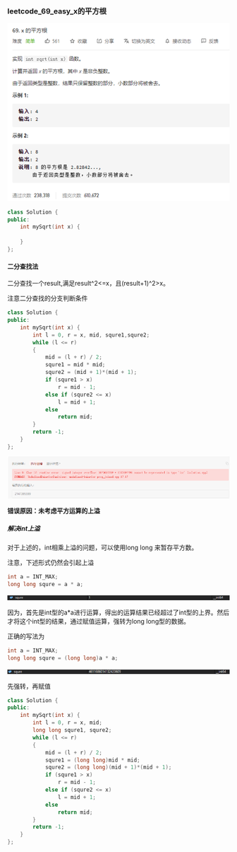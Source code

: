 ### leetcode_69_easy_x的平方根

![image-20201224193148567](leetcode_69_easy_x的平方根.assets/image-20201224193148567.png)

```c++
class Solution {
public:
    int mySqrt(int x) {

    }
};
```

#### 二分查找法

二分查找一个result,满足result^2<=x，且(result+1)^2>x。

注意二分查找的分支判断条件

```c++
class Solution {
public:
	int mySqrt(int x) {
		int l = 0, r = x, mid, squre1,squre2;
		while (l <= r)
		{
			mid = (l + r) / 2;
			squre1 = mid * mid;
			squre2 = (mid + 1)*(mid + 1);
			if (squre1 > x)
				r = mid - 1;
			else if (squre2 <= x)
				l = mid + 1;
			else
				return mid;
		}
		return -1;
	}
};
```

![image-20201224194557747](leetcode_69_easy_x的平方根.assets/image-20201224194557747.png)

**错误原因：未考虑平方运算的上溢**

##### 解决int上溢

对于上述的，int相乘上溢的问题，可以使用long long 来暂存平方数。

注意，下述形式仍然会引起上溢

```c++
int a = INT_MAX;
long long squre = a * a;
```

![image-20201224195400490](leetcode_69_easy_x的平方根.assets/image-20201224195400490.png)

因为，首先是int型的a*a进行运算，得出的运算结果已经超过了int型的上界。然后才将这个int型的结果，通过赋值运算，强转为long long型的数据。

正确的写法为

```c++
int a = INT_MAX;
long long squre = (long long)a * a;
```

![image-20201224195452747](leetcode_69_easy_x的平方根.assets/image-20201224195452747.png)

先强转，再赋值



```c++
class Solution {
public:
	int mySqrt(int x) {
		int l = 0, r = x, mid;
		long long squre1, squre2;
		while (l <= r)
		{
			mid = (l + r) / 2;
			squre1 = (long long)mid * mid;
			squre2 = (long long)(mid + 1)*(mid + 1);
			if (squre1 > x)
				r = mid - 1;
			else if (squre2 <= x)
				l = mid + 1;
			else
				return mid;
		}
		return -1;
	}
};
```

